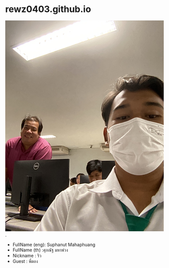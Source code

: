 # rewz0403.github.io
![alt text for screen readers](/IMG_4234.jpeg "Text to show on mouseover").

- FullName (eng): Suphanut Mahaphuang
- FullName (th) :ศุภณัฐ มหาพ่วง
- Nickname : ริว
- Guest : พี่ตอง


